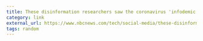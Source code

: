 ```yaml
---
title: These disinformation researchers saw the coronavirus 'infodemic' coming
category: link
external_url: https://www.nbcnews.com/tech/social-media/these-disinformation-researchers-saw-coronavirus-infodemic-coming-n1206911
tags: random
---
```

